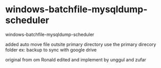 # windows-batchfile-mysqldump-scheduler
windows-batchfile-mysqldump-scheduler

added auto move file outsite primary directory
use the primary direcory folder ex: backup to sync with google drive

original from om Ronald
edited and implement by unggul and zufar
